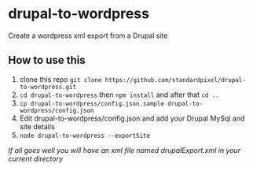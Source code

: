 drupal-to-wordpress
===================

Create a wordpress xml export from a Drupal site

How to use this
---------------
   1. clone this repo `git clone https://github.com/standardpixel/drupal-to-wordpress.git`
   2. `cd drupal-to-wordpress` then `npm install` and after that `cd ..`
   3. `cp drupal-to-wordpress/config.json.sample drupal-to-wordpress/config.json`
   4. Edit drupal-to-wordpress/config.json and add your Drupal MySql and site details
   5. `node drupal-to-wordpress --exportSite`
   
_If all goes well you will have an xml file named drupalExport.xml in your current directory_

